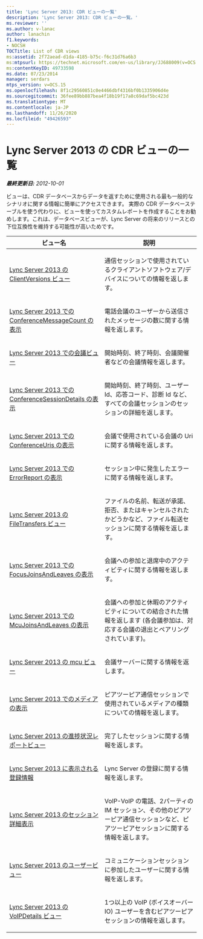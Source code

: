 ```yaml
---
title: 'Lync Server 2013: CDR ビューの一覧'
description: 'Lync Server 2013: CDR ビューの一覧。'
ms.reviewer: ''
ms.author: v-lanac
author: lanachin
f1.keywords:
- NOCSH
TOCTitle: List of CDR views
ms:assetid: 2f72aead-d1da-4185-b75c-f6c31d76a6b3
ms:mtpsurl: https://technet.microsoft.com/en-us/library/JJ688009(v=OCS.15)
ms:contentKeyID: 49733598
ms.date: 07/23/2014
manager: serdars
mtps_version: v=OCS.15
ms.openlocfilehash: 8f1c29560851c0e4466dbf4316bf0b1335906d4e
ms.sourcegitcommit: 36fee89bb887bea4f18b19f17a8c69daf5bc423d
ms.translationtype: MT
ms.contentlocale: ja-JP
ms.lasthandoff: 11/26/2020
ms.locfileid: "49426593"
---
```

# <a name="list-of-cdr-views-in-lync-server-2013"></a>Lync Server 2013 の CDR ビューの一覧

<div data-xmlns="http://www.w3.org/1999/xhtml">

<div class="topic" data-xmlns="http://www.w3.org/1999/xhtml" data-msxsl="urn:schemas-microsoft-com:xslt" data-cs="https://msdn.microsoft.com/">

<div data-asp="https://msdn2.microsoft.com/asp">



</div>

<div id="mainSection">

<div id="mainBody">

<span> </span>

_**最終更新日:** 2012-10-01_

ビューは、CDR データベースからデータを返すために使用される最も一般的なシナリオに関する情報に簡単にアクセスできます。 実際の CDR データベーステーブルを使う代わりに、ビューを使ってカスタムレポートを作成することをお勧めします。これは、データベースビューが、Lync Server の将来のリリースとの下位互換性を維持する可能性が高いためです。


<table>
<colgroup>
<col style="width: 50%" />
<col style="width: 50%" />
</colgroup>
<thead>
<tr class="header">
<th>ビュー名</th>
<th>説明</th>
</tr>
</thead>
<tbody>
<tr class="odd">
<td><p><a href="lync-server-2013-clientversions-view.md">Lync Server 2013 の ClientVersions ビュー</a></p></td>
<td><p>通信セッションで使用されているクライアントソフトウェア/デバイスについての情報を返します。</p></td>
</tr>
<tr class="even">
<td><p><a href="lync-server-2013-conferencemessagecount-view.md">Lync Server 2013 での ConferenceMessageCount の表示</a></p></td>
<td><p>電話会議のユーザーから送信されたメッセージの数に関する情報を返します。</p></td>
</tr>
<tr class="odd">
<td><p><a href="lync-server-2013-conferences-view.md">Lync Server 2013 での会議ビュー</a></p></td>
<td><p>開始時刻、終了時刻、会議開催者などの会議情報を返します。</p></td>
</tr>
<tr class="even">
<td><p><a href="lync-server-2013-conferencesessiondetails-view.md">Lync Server 2013 での ConferenceSessionDetails の表示</a></p></td>
<td><p>開始時刻、終了時刻、ユーザー Id、応答コード、診断 Id など、すべての会議セッションのセッションの詳細を返します。</p></td>
</tr>
<tr class="odd">
<td><p><a href="lync-server-2013-conferenceuris-view.md">Lync Server 2013 での ConferenceUris の表示</a></p></td>
<td><p>会議で使用されている会議の Uri に関する情報を返します。</p></td>
</tr>
<tr class="even">
<td><p><a href="lync-server-2013-errorreport-view.md">Lync Server 2013 での ErrorReport の表示</a></p></td>
<td><p>セッション中に発生したエラーに関する情報を返します。</p></td>
</tr>
<tr class="odd">
<td><p><a href="lync-server-2013-filetransfers-view.md">Lync Server 2013 の FileTransfers ビュー</a></p></td>
<td><p>ファイルの名前、転送が承諾、拒否、またはキャンセルされたかどうかなど、ファイル転送セッションに関する情報を返します。</p></td>
</tr>
<tr class="even">
<td><p><a href="lync-server-2013-focusjoinsandleaves-view.md">Lync Server 2013 での FocusJoinsAndLeaves の表示</a></p></td>
<td><p>会議への参加と退席中のアクティビティに関する情報を返します。</p></td>
</tr>
<tr class="odd">
<td><p><a href="lync-server-2013-mcujoinsandleaves-view.md">Lync Server 2013 での McuJoinsAndLeaves の表示</a></p></td>
<td><p>会議への参加と休暇のアクティビティについての結合された情報を返します (各会議参加は、対応する会議の退出とペアリングされています)。</p></td>
</tr>
<tr class="even">
<td><p><a href="lync-server-2013-mcus-view.md">Lync Server 2013 の mcu ビュー</a></p></td>
<td><p>会議サーバーに関する情報を返します。</p></td>
</tr>
<tr class="odd">
<td><p><a href="lync-server-2013-media-view.md">Lync Server 2013 でのメディアの表示</a></p></td>
<td><p>ピアツーピア通信セッションで使用されているメディアの種類についての情報を返します。</p></td>
</tr>
<tr class="even">
<td><p><a href="lync-server-2013-progressreport-view.md">Lync Server 2013 の進捗状況レポートビュー</a></p></td>
<td><p>完了したセッションに関する情報を返します。</p></td>
</tr>
<tr class="odd">
<td><p><a href="lync-server-2013-registration-view.md">Lync Server 2013 に表示される登録情報</a></p></td>
<td><p>Lync Server の登録に関する情報を返します。</p></td>
</tr>
<tr class="even">
<td><p><a href="lync-server-2013-sessiondetails-view.md">Lync Server 2013 のセッション詳細表示</a></p></td>
<td><p>VoIP-VoIP の電話、2パーティの IM セッション、その他のピアツーピア通信セッションなど、ピアツーピアセッションに関する情報を返します。</p></td>
</tr>
<tr class="odd">
<td><p><a href="lync-server-2013-user-view.md">Lync Server 2013 のユーザービュー</a></p></td>
<td><p>コミュニケーションセッションに参加したユーザーに関する情報を返します。</p></td>
</tr>
<tr class="even">
<td><p><a href="lync-server-2013-voipdetails-view.md">Lync Server 2013 の VoIPDetails ビュー</a></p></td>
<td><p>1つ以上の VoIP (ボイスオーバー IO) ユーザーを含むピアツーピアセッションの情報を返します。</p></td>
</tr>
</tbody>
</table>


</div>

<span> </span>

</div>

</div>

</div>

